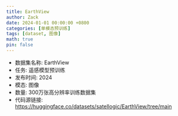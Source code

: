 ```yaml
---
title: EarthView
author: Zack
date: 2024-01-01 00:00:00 +0800
categories: [单模态预训练]
tags: [dataset, 图像]
math: true
pin: false
---
```

- 数据集名称: EarthView
- 任务: 遥感模型预训练
- 发布时间: 2024
- 模态: 图像
- 数量: 300万张高分辨率训练数据集
- 代码源链接: https://huggingface.co/datasets/satellogic/EarthView/tree/main
